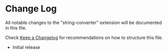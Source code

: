 # Change Log

All notable changes to the "string-converter" extension will be documented in this file.

Check [Keep a Changelog](http://keepachangelog.com/) for recommendations on how to structure this file.

- Initial release
